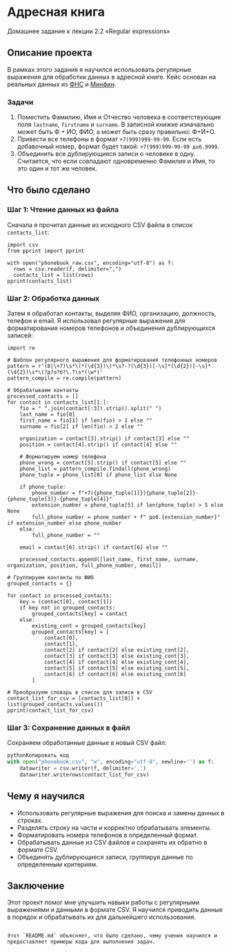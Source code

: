 
# Адресная книга

Домашнее задание к лекции 2.2 «Regular expressions»

## Описание проекта

В рамках этого задания я научился использовать регулярные выражения для обработки данных в адресной книге. Кейс основан на реальных данных из [ФНС](https://www.nalog.ru/opendata/) и [Минфин](https://www.minfin.ru/ru/opendata/).

### Задачи

1. Поместить Фамилию, Имя и Отчество человека в соответствующие поля `lastname`, `firstname` и `surname`. В записной книжке изначально может быть Ф + ИО, ФИО, а может быть сразу правильно: Ф+И+О.
2. Привести все телефоны в формат `+7(999)999-99-99`. Если есть добавочный номер, формат будет такой: `+7(999)999-99-99 доб.9999`.
3. Объединить все дублирующиеся записи о человеке в одну. Считается, что если совпадают одновременно Фамилия и Имя, то это один и тот же человек.

## Что было сделано

### Шаг 1: Чтение данных из файла

Сначала я прочитал данные из исходного CSV файла в список `contacts_list`:

```
import csv
from pprint import pprint

with open("phonebook_raw.csv", encoding="utf-8") as f:
  rows = csv.reader(f, delimiter=",")
  contacts_list = list(rows)
pprint(contacts_list)

```

### Шаг 2: Обработка данных

Затем я обработал контакты, выделяя ФИО, организацию, должность, телефон и email. Я использовал регулярные выражения для форматирования номеров телефонов и объединения дублирующихся записей:

```
import re

# Шаблон регулярного выражения для форматирования телефонных номеров
pattern = r'(8|\+7)\s*\(*(\d{3})\)*\s?-?(\d{3})[-\s]*(\d{2})[-\s]*(\d{2})\s*\(?д?о?б?\.?\s*(\w*)'
pattern_compile = re.compile(pattern)

# Обрабатываем контакты
processed_contacts = []
for contact in contacts_list[1:]:
    fio = " ".join(contact[:3]).strip().split(" ")
    last_name = fio[0]
    first_name = fio[1] if len(fio) > 1 else ""
    surname = fio[2] if len(fio) > 2 else ""

    organization = contact[3].strip() if contact[3] else ""
    position = contact[4].strip() if contact[4] else ""

    # Форматируем номер телефона
    phone_wrong = contact[5].strip() if contact[5] else ""
    phone_list = pattern_compile.findall(phone_wrong)
    phone_tuple = phone_list[0] if phone_list else None

    if phone_tuple:
        phone_number = f"+7({phone_tuple[1]}){phone_tuple[2]}-{phone_tuple[3]}-{phone_tuple[4]}"
        extension_number = phone_tuple[5] if len(phone_tuple) > 5 else None
        full_phone_number = phone_number + f" доб.{extension_number}" if extension_number else phone_number
    else:
        full_phone_number = ""

    email = contact[6].strip() if contact[6] else ""

    processed_contacts.append([last_name, first_name, surname, organization, position, full_phone_number, email])

# Группируем контакты по ФИО
grouped_contacts = {}

for contact in processed_contacts:
    key = (contact[0], contact[1])
    if key not in grouped_contacts:
        grouped_contacts[key] = contact
    else:
        existing_cont = grouped_contacts[key]
        grouped_contacts[key] = [
            contact[0],
            contact[1],
            contact[2] if contact[2] else existing_cont[2],
            contact[3] if contact[3] else existing_cont[3],
            contact[4] if contact[4] else existing_cont[4],
            contact[5] if contact[5] else existing_cont[5],
            contact[6] if contact[6] else existing_cont[6]
        ]

# Преобразуем словарь в список для записи в CSV
contact_list_for_csv = [contacts_list[0]] + list(grouped_contacts.values())
pprint(contact_list_for_csv)

```

### Шаг 3: Сохранение данных в файл

Сохраняем обработанные данные в новый CSV файл:

```python
pythonКопировать код
with open("phonebook.csv", "w", encoding="utf-8", newline='') as f:
    datawriter = csv.writer(f, delimiter=',')
    datawriter.writerows(contact_list_for_csv)

```

## Чему я научился

- Использовать регулярные выражения для поиска и замены данных в строках.
- Разделять строку на части и корректно обрабатывать элементы.
- Форматировать номера телефонов в определенный формат.
- Обрабатывать данные из CSV файлов и сохранять их обратно в формате CSV.
- Объединять дублирующиеся записи, группируя данные по определенным критериям.

## Заключение

Этот проект помог мне улучшить навыки работы с регулярными выражениями и данными в формате CSV. Я научился приводить данные в порядок и обрабатывать их для дальнейшего использования.

```

Этот `README.md` объясняет, что было сделано, чему ученик научился и предоставляет примеры кода для выполнения задач.

```